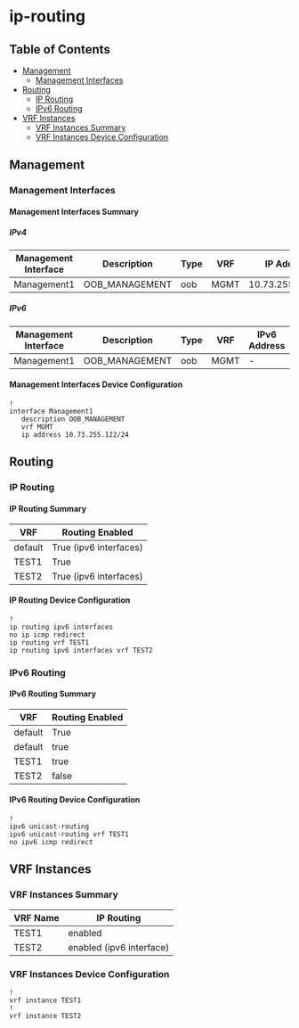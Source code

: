 # ip-routing

## Table of Contents

- [Management](#management)
  - [Management Interfaces](#management-interfaces)
- [Routing](#routing)
  - [IP Routing](#ip-routing-1)
  - [IPv6 Routing](#ipv6-routing)
- [VRF Instances](#vrf-instances)
  - [VRF Instances Summary](#vrf-instances-summary)
  - [VRF Instances Device Configuration](#vrf-instances-device-configuration)

## Management

### Management Interfaces

#### Management Interfaces Summary

##### IPv4

| Management Interface | Description | Type | VRF | IP Address | Gateway |
| -------------------- | ----------- | ---- | --- | ---------- | ------- |
| Management1 | OOB_MANAGEMENT | oob | MGMT | 10.73.255.122/24 | 10.73.255.2 |

##### IPv6

| Management Interface | Description | Type | VRF | IPv6 Address | IPv6 Gateway |
| -------------------- | ----------- | ---- | --- | ------------ | ------------ |
| Management1 | OOB_MANAGEMENT | oob | MGMT | - | - |

#### Management Interfaces Device Configuration

```eos
!
interface Management1
   description OOB_MANAGEMENT
   vrf MGMT
   ip address 10.73.255.122/24
```

## Routing

### IP Routing

#### IP Routing Summary

| VRF | Routing Enabled |
| --- | --------------- |
| default | True (ipv6 interfaces) |
| TEST1 | True |
| TEST2 | True (ipv6 interfaces) |

#### IP Routing Device Configuration

```eos
!
ip routing ipv6 interfaces
no ip icmp redirect
ip routing vrf TEST1
ip routing ipv6 interfaces vrf TEST2
```

### IPv6 Routing

#### IPv6 Routing Summary

| VRF | Routing Enabled |
| --- | --------------- |
| default | True |
| default | true |
| TEST1 | true |
| TEST2 | false |

#### IPv6 Routing Device Configuration

```eos
!
ipv6 unicast-routing
ipv6 unicast-routing vrf TEST1
no ipv6 icmp redirect
```

## VRF Instances

### VRF Instances Summary

| VRF Name | IP Routing |
| -------- | ---------- |
| TEST1 | enabled |
| TEST2 | enabled (ipv6 interface) |

### VRF Instances Device Configuration

```eos
!
vrf instance TEST1
!
vrf instance TEST2
```
